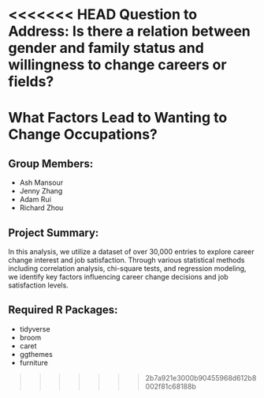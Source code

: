 <<<<<<< HEAD
 **Question to Address:**
Is there a relation between gender and family status and willingness to change careers or fields? 
=======
# What Factors Lead to Wanting to Change Occupations?

## Group Members:
* Ash Mansour
* Jenny Zhang
* Adam Rui
* Richard Zhou

## Project Summary:
In this analysis, we utilize a dataset of over 30,000 entries to explore career change interest and job satisfaction. Through various statistical methods including correlation analysis, chi-square tests, and regression modeling, we identify key factors influencing career change decisions and job satisfaction levels.

## Required R Packages:
* tidyverse
* broom
* caret
* ggthemes
* furniture
>>>>>>> 2b7a921e3000b90455968d612b8002f81c68188b
